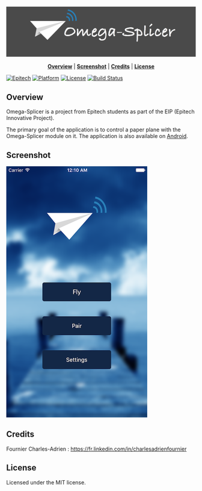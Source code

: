 ![Baner](./Screens/banerOS.png)

<p align="center">
<b><a href="#Overview">Overview</a></b>
|
<b><a href="#Screenshot">Screenshot</a></b>
|
<b><a href="#Credits">Credits</a></b>
|
<b><a href="#License">License</a></b>
</p>

[![Epitech](https://img.shields.io/badge/Epitech-EIP-blue.svg
)](http://www.epitech.eu/epitech-innovative-projects.aspx)
[![Platform](http://img.shields.io/badge/platform-ios-blue.svg?style=flat
)](https://developer.apple.com/iphone/index.action)
[![License](http://img.shields.io/badge/license-MIT-lightgrey.svg?style=flat
)](http://mit-license.org)
[![Build Status](https://travis-ci.org/Omega-Splicer/iOS.svg?branch=master
)](https://travis-ci.org/Omega-Splicer/iOS)

## Overview

Omega-Splicer is a project from Epitech students as part of the EIP (Epitech Innovative Project).

The primary goal of the application is to control a paper plane with the Omega-Splicer module on it.
The application is also available on [Android](https://github.com/Omega-Splicer/Android).

## Screenshot

![Screenshot](./Screens/screenshot.png)

## Credits

Fournier Charles-Adrien : https://fr.linkedin.com/in/charlesadrienfournier

## License

Licensed under the MIT license.
